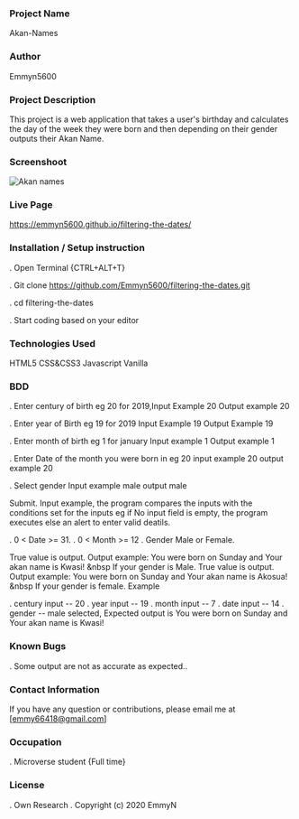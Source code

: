 ### Project Name

Akan-Names

### Author

Emmyn5600

### Project Description

This project is a web application that takes a user's birthday and calculates the day of the week they were born and then depending on their gender outputs their Akan Name.

### Screenshoot

![Akan names](https://github.com/Emmyn5600/filtering-the-dates/image/img.png)

### Live Page

https://emmyn5600.github.io/filtering-the-dates/

### Installation / Setup instruction

. Open Terminal {CTRL+ALT+T}

. Git clone https://github.com/Emmyn5600/filtering-the-dates.git

. cd filtering-the-dates

. Start coding based on your editor

### Technologies Used

HTML5
CSS&CSS3
Javascript Vanilla

### BDD

. Enter century of birth eg 20 for 2019,Input Example 20 Output example 20

. Enter year of Birth eg 19 for 2019 Input Example 19 Output Example 19

. Enter month of birth eg 1 for january Input example 1 Output example 1

. Enter Date of the month you were born in eg 20 input example 20 output example 20

. Select gender Input example male output male

Submit. Input example, the program compares the inputs with the conditions set for the inputs eg if No input field is empty, the program executes else an alert to enter valid deatils.

. 0 < Date >= 31.
. 0 < Month >= 12
. Gender Male or Female.

True value is output. Output example: You were born on Sunday and Your akan name is Kwasi! &nbsp If your gender is Male.
True value is output. Output example: You were born on Sunday and Your akan name is Akosua! &nbsp If your gender is female.
Example

. century input -- 20
. year input -- 19
. month input -- 7
. date input -- 14
. gender -- male selected, Expected output is You were born on Sunday and Your akan name is Kwasi!

### Known Bugs

. Some output are not as accurate as expected..

### Contact Information

If you have any question or contributions, please email me at
[emmy66418@gmail.com]

### Occupation

. Microverse student {Full time}

### License

. Own Research
. Copyright (c) 2020 EmmyN
